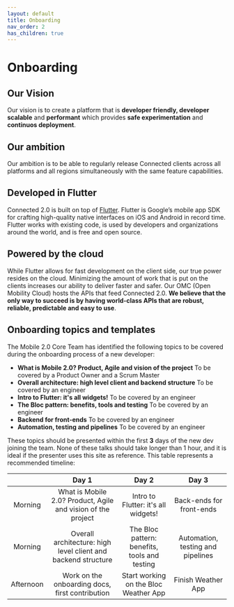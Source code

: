 ```yaml
---
layout: default
title: Onboarding
nav_order: 2
has_children: true
---
```


# Onboarding

## Our Vision

Our vision is to create a platform that is **developer friendly, developer scalable** and **performant** which provides **safe experimentation** and **continuos deployment**.

## Our ambition

Our ambition is to be able to regularly release Connected clients across all platforms and all regions simultaneously with the same feature capabilities.

## Developed in Flutter

Connected 2.0 is built on top of [Flutter](https://flutter.dev). Flutter is Google’s mobile app SDK for crafting high-quality native interfaces on iOS and Android in record time. Flutter works with existing code, is used by developers and organizations around the world, and is free and open source.

## Powered by the cloud

While Flutter allows for fast development on the client side, our true power resides on the cloud. Minimizing the amount of work that is put on the clients increases our ability to deliver faster and safer. Our OMC (Open Mobility Cloud) hosts the APIs that feed Connected 2.0. **We believe that the only way to succeed is by having world-class APIs that are robust, reliable, predictable and easy to use**.

## Onboarding topics and templates

The Mobile 2.0 Core Team has identified the following topics to be covered during the onboarding process of a new developer:

- **What is Mobile 2.0? Product, Agile and vision of the project** To be covered by a Product Owner and a Scrum Master
- **Overall architecture: high level client and backend structure** To be covered by an engineer
- **Intro to Flutter: it's all widgets!** To be covered by an engineer
- **The Bloc pattern: benefits, tools and testing** To be covered by an engineer
- **Backend for front-ends** To be covered by an engineer
- **Automation, testing and pipelines** To be covered by an engineer

These topics should be presented within the first **3** days of the new dev joining the team. None of these talks should take longer than 1 hour, and it is ideal if the presenter uses this site as reference. This table represents a recommended timeline:

|           |                             Day 1                             |                     Day 2                     |               Day 3               |
| :-------: | :-----------------------------------------------------------: | :-------------------------------------------: | :-------------------------------: |
|  Morning  | What is Mobile 2.0? Product, Agile and vision of the project  |      Intro to Flutter: it's all widgets!      |     Back-ends for front-ends      |
|  Morning  | Overall architecture: high level client and backend structure | The Bloc pattern: benefits, tools and testing | Automation, testing and pipelines |
| Afternoon |        Work on the onboarding docs, first contribution        |     Start working on the Bloc Weather App     |        Finish Weather App         |
